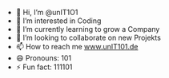 - 👋 Hi, I’m @unIT1O1
- 👀 I’m interested in Coding
- 🌱 I’m currently learning to grow a Company
- 💞️ I’m looking to collaborate on new Projekts
- 📫 How to reach me www.unIT101.de
- 😄 Pronouns: 101
- ⚡ Fun fact: 111101

<!---
unIT1O1/unIT1O1 is a ✨ special ✨ repository because its `README.md` (this file) appears on your GitHub profile.
You can click the Preview link to take a look at your changes.
--->
